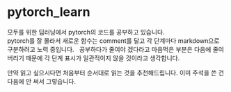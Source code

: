 # pytorch_learn
모두를 위한 딥러닝에서 pytorch의 코드를 공부하고 있습니다.  
pytorch를 잘 몰라서 새로운 함수는 comment를 달고 각 단계마다 markdown으로 구분하려고 노력 중입니다.  
공부하다가 줄여야 겠다라고 마음먹은 부분은 다음에 줄여버리기 때문에 각 단계 표시가 일관적이지 않을 것이라고 생각합니다.
      
만약 읽고 싶으시다면 처음부터 순서대로 읽는 것을 추천해드립니다. 이미 주석을 쓴 건 다음에 안 써서 그렇습니다.

